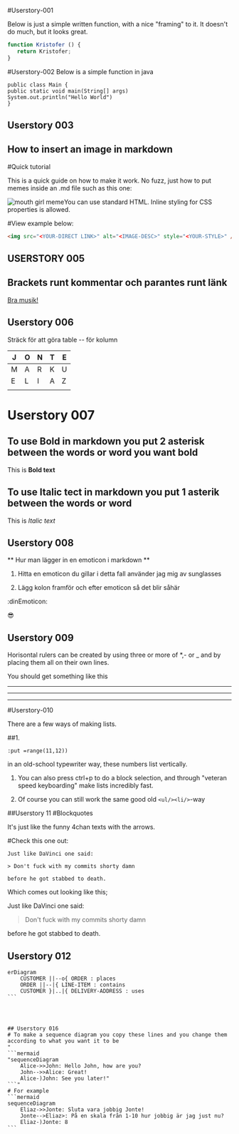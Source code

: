 #Userstory-001

Below is just a simple written function, with a nice "framing" to it.
It doesn't do much, but it looks great.

```js
function Kristofer () {
   return Kristofer;
}
```
#Userstory-002 
Below is a simple function in java 
```
public class Main {
public static void main(String[] args)
System.out.println("Hello World")
}
```


## Userstory 003

## How to insert an image in markdown
#Quick tutorial

This is a quick guide on how to make it work. No fuzz, just how to put memes inside an .md file such as this one:

<img src="https://www.meme-arsenal.com/memes/4105d28f45566683f9800958847c4664.jpg" alt="mouth girl meme" style="float: left;" />

You can use standard HTML. Inline styling for CSS properties is allowed.


#View example below:

```HTML
<img src="<YOUR-DIRECT LINK>" alt="<IMAGE-DESC>" style="<YOUR-STYLE>" />
```


## USERSTORY 005

## Brackets runt kommentar och parantes runt länk

[Bra musik!](https://www.youtube.com/watch?v=dQw4w9WgXcQ)

## Userstory 006

Sträck för att göra table -- för kolumn


| J | O | N | T | E |
|---|---|---|---|---|
| M | A | R | K | U |
| E | L | I | A | Z |
|   |   |   |   |   |

# Userstory 007
## To use Bold in markdown you put 2 asterisk between the words or word you want bold
This is **Bold text**

## To use Italic tect in markdown you put 1 asterik between the words or word
This is *Italic text*

## Userstory 008


** Hur man lägger in en emoticon i markdown **  

1. Hitta en emoticon du gillar i detta fall använder jag mig av sunglasses

2. Lägg kolon framför och efter emoticon så det blir såhär

:dinEmoticon:

:sunglasses:

## Userstory 009

Horisontal rulers can be created by using three or more of  *,- or _ 
and by placing them all on their own lines.

You should get something like this


***


---


___


#Userstory-010

There are a few ways of making lists.

##1.

```
:put =range(11,12))
```
in an old-school typewriter way, these numbers list vertically.

1. You can also press ctrl+p to do a block selection, and through "veteran speed keyboarding" make lists incredibly fast.

2. Of course you can still work the same good old ```<ul/><li/>```-way


##Userstory 11 
#Blockquotes

It's just like the funny 4chan texts with the  arrows.

#Check this one out:
```
Just like DaVinci one said:

> Don't fuck with my commits shorty damn

before he got stabbed to death.
```

Which comes out looking like this;

Just like DaVinci one said:

> Don't fuck with my commits shorty damn

before he got stabbed to death.


## Userstory 012


````mermaid
erDiagram
    CUSTOMER ||--o{ ORDER : places
    ORDER ||--|{ LINE-ITEM : contains
    CUSTOMER }|..|{ DELIVERY-ADDRESS : uses
```




## Userstory 016
# To make a sequence diagram you copy these lines and you change them according to what you want it to be
"
```mermaid
"sequenceDiagram
    Alice->>John: Hello John, how are you?
    John-->>Alice: Great!
    Alice-)John: See you later!"
```"
# For example 
```mermaid
sequenceDiagram
    Eliaz->>Jonte: Sluta vara jobbig Jonte!
    Jonte-->Eliaz>: På en skala från 1-10 hur jobbig är jag just nu?
    Eliaz-)Jonte: 8
```
